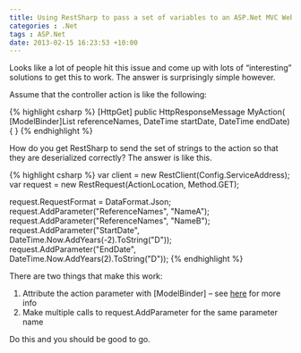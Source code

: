 ```yaml
---
title: Using RestSharp to pass a set of variables to an ASP.Net MVC Web API action
categories : .Net
tags : ASP.Net
date: 2013-02-15 16:23:53 +10:00
---
```


Looks like a lot of people hit this issue and come up with lots of “interesting” solutions to get this to work. The answer is surprisingly simple however.

Assume that the controller action is like the following:

{% highlight csharp %}
[HttpGet]
public HttpResponseMessage MyAction(
    [ModelBinder]List<string> referenceNames, DateTime startDate, DateTime endDate)
{
}
{% endhighlight %}

How do you get RestSharp to send the set of strings to the action so that they are deserialized correctly? The answer is like this.

{% highlight csharp %}
var client = new RestClient(Config.ServiceAddress);
var request = new RestRequest(ActionLocation, Method.GET);
    
request.RequestFormat = DataFormat.Json;
request.AddParameter("ReferenceNames", "NameA");
request.AddParameter("ReferenceNames", "NameB");
request.AddParameter("StartDate", DateTime.Now.AddYears(-2).ToString("D"));
request.AddParameter("EndDate", DateTime.Now.AddYears(2).ToString("D"));
{% endhighlight %}

There are two things that make this work:

1. Attribute the action parameter with [ModelBinder] – see [here][0] for more info
1. Make multiple calls to request.AddParameter for the same parameter name
    
Do this and you should be good to go.

[0]: http://blogs.msdn.com/b/jmstall/archive/2012/04/16/how-webapi-does-parameter-binding.aspx
